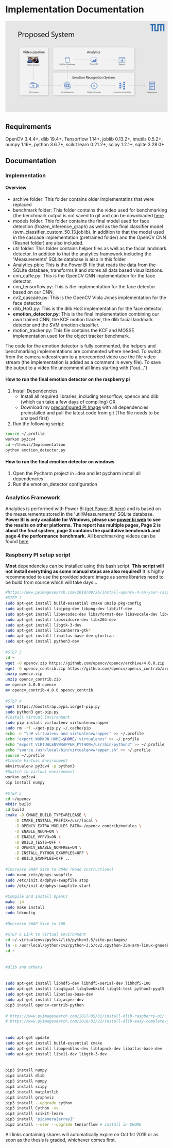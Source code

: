 

# Implementation Documentation


![Proposed System](system_overview.jpg)
## Requirements
OpenCV 3.4.4+, dlib 19.4+,  Tensorflow 1.14+, joblib 0.13.2+, imutils 0.5.2+, numpy 1.16+, python 3.6.7+, scikit learn 0.21.2+, scipy 1.2.1+, sqlite 3.28.0+

## Documentation
### Implementation
#### Overview
* archive folder: This folder contains older implementatins that were replaced
* benchmark folder: This folder contains the video used for benchmarking (the benchmark output is not saved to git and can be downloaded [here](https://1drv.ms/u/s!Ar3Og3BLl4rdiO8bzVCyCJgRcAm2qQ?e=BRT6JL)
* models folder: This folder contains the final model used for face detection (frozen_inference_graph) as well as the final classifier model (svm_classifier_custom_50_13.joblib). In addition to that the model used in the cascade implementation (pretrained folder) and the OpenCV CNN (Resnet folder) are also included.
* util folder: This folder contains helper files as well as the facial landmark detector. In addition to that the analytics framework including the 'Measurements' SQLite database is also in this folder
* Analytics.pbix: This is the Power BI file that reads the data from the SQLite database, transforms it and stores all data based visualizations.
* cnn_caffe.py: This is the OpenCV CNN implementation for the face detector.
* cnn_tensorflow.py: This is the implementation for the face detector based on our CNN.
* cv2_cascade.py: This is the OpenCV Viola Jones implementation for the face detector.
* dlib_HoG.py: This is the dlib HoG implementation for the face detector.
* **emotion_detector.py**: This is the final implementation combining our own trained CNN, the KCF motion tracker, the dlib facial landmark detector and the SVM emotion classifier.
* motion_tracker.py: This file contains the KCF and MOSSE implementation used for the object tracker benchmark.

The code for the emotion detector is fully commented, the helpers and benchmarking implementations are commented where needed.
To switch from the camera videostream to a prerecorded video use the file video stream (the implementation is added as a comment in every file). To save the output to a video file uncomment all lines starting with ("out...")
#### How to run the final emotion detector on the raspberry pi
1. Install Dependencies
	* Install all required libraries, including tensorflow, opencv and dlib (which can take a few days of compiling) OR
	* Download my [preconfigured PI Image](https://1drv.ms/f/s!Ar3Og3BLl4rdib1qOpeUWYE1uf47Nw) with all dependencies preinstalled and pull the latest code from git (The file needs to be unziped first)
2. Run the following script:
```bash
source ~/.profile
workon py3cv4
cd ~/thesis/Implementation
python emotion_detector.py
```
#### How to run the final emotion detector on windows
1. Open the Pycharm project in .idea and let pycharm install all dependencies
2. Run the emotion_detector configuration
### Analytics Framework
Analytics is performed with Power Bi ([get Power BI here](https://docs.microsoft.com/de-de/power-bi/desktop-get-the-desktop)) and is based on the measurements stored in the 'util/Measurements' SQLite database.
**Power BI is only available for Windows, please use [power bi web](https://app.powerbi.com/view?r=eyJrIjoiMTE1NDFjNzEtZTQxNS00ZjRmLTkwMjUtZGQyOTg5MTRmOTRiIiwidCI6IjVkN2I0OWU5LTUwZDItNDBkYy1iYWIxLTE0YTJkOTAzNTQyYyIsImMiOjh9) to see the results on other platforms. The report has multiple pages, Page 2 is about the final system, page 3 contains the qualitative benchmark and page 4 the performance benchmark.**
All benchmarking videos can be found [here](https://1drv.ms/u/s!Ar3Og3BLl4rdiO8bzVCyCJgRcAm2qQ?e=ZwIQh5)

### Raspberry PI setup script
**Most** dependencies can be installed using this bash script. **This script will not install everything as some manual steps are also required!** It is highly recommended to use the provided sdcard image as some libraries need to be build from source which will take days...
```bash
#https://www.pyimagesearch.com/2018/09/26/install-opencv-4-on-your-raspberry-pi/
#STEP 2
sudo apt-get install build-essential cmake unzip pkg-config
sudo apt-get install libjpeg-dev libpng-dev libtiff-dev
sudo apt-get install libavcodec-dev libavformat-dev libswscale-dev libv4l-dev
sudo apt-get install libxvidcore-dev libx264-dev
sudo apt-get install libgtk-3-dev
sudo apt-get install libcanberra-gtk*
sudo apt-get install libatlas-base-dev gfortran
sudo apt-get install python3-dev

#STEP 3
cd ~
wget -O opencv.zip https://github.com/opencv/opencv/archive/4.0.0.zip
wget -O opencv_contrib.zip https://github.com/opencv/opencv_contrib/archive/4.0.0.zip
unzip opencv.zip
unzip opencv_contrib.zip
mv opencv-4.0.0 opencv
mv opencv_contrib-4.0.0 opencv_contrib

#STEP 4
wget https://bootstrap.pypa.io/get-pip.py
sudo python3 get-pip.py
#Install Virtual Environment
sudo pip install virtualenv virtualenvwrapper
sudo rm -rf ~/get-pip.py ~/.cache/pip
echo -e "\n# virtualenv and virtualenvwrapper" >> ~/.profile
echo "export WORKON_HOME=$HOME/.virtualenvs" >> ~/.profile
echo "export VIRTUALENVWRAPPER_PYTHON=/usr/bin/python3" >> ~/.profile
echo "source /usr/local/bin/virtualenvwrapper.sh" >> ~/.profile
source ~/.profile
#Create Virtual Environment
mkvirtualenv py3cv4 -p python3
#Switch to virtual environment
workon py3cv4
pip install numpy

#STEP 5
cd ~/opencv
mkdir build
cd build
cmake -D CMAKE_BUILD_TYPE=RELEASE \
    -D CMAKE_INSTALL_PREFIX=/usr/local \
    -D OPENCV_EXTRA_MODULES_PATH=~/opencv_contrib/modules \
    -D ENABLE_NEON=ON \
    -D ENABLE_VFPV3=ON \
    -D BUILD_TESTS=OFF \
    -D OPENCV_ENABLE_NONFREE=ON \
    -D INSTALL_PYTHON_EXAMPLES=OFF \
    -D BUILD_EXAMPLES=OFF ..

#Increase SWAP Size to 2048 (Read Instructions)
sudo nano /etc/dphys-swapfile
sudo /etc/init.d/dphys-swapfile stop
sudo /etc/init.d/dphys-swapfile start

#Compile and Install OpenCV
make -j4
sudo make install
sudo ldconfig

#Decrease SWAP Size to 100

#STEP 6 Link to Virtual Environment
cd ~/.virtualenvs/py3cv4/lib/python3.5/site-packages/
ln -s /usr/local/python/cv2/python-3.5/cv2.cpython-35m-arm-linux-gnueabihf.so cv2.so
cd ~


#dlib and others


sudo apt-get install libhdf5-dev libhdf5-serial-dev libhdf5-100
sudo apt-get install libqtgui4 libqtwebkit4 libqt4-test python3-pyqt5
sudo apt-get install libatlas-base-dev
sudo apt-get install libjasper-dev
pip3 install opencv-contrib-python

# https://www.pyimagesearch.com/2017/05/01/install-dlib-raspberry-pi/
# https://www.pyimagesearch.com/2018/01/22/install-dlib-easy-complete-guide/


sudo apt-get update
sudo apt-get install build-essential cmake
sudo apt-get install libopenblas-dev liblapack-dev libatlas-base-dev
sudo apt-get install libx11-dev libgtk-3-dev


pip3 install numpy
pip3 install dlib
pip3 install numpy
pip3 install scipy
pip3 install matplotlib
pip3 install graphviz
pip3 install --upgrade cython
pip3 install Cython -vv
pip3 install scikit-learn
pip3 install "picamera[array]"
pip3 install --user --upgrade tensorflow # install in $HOME
```
All links containing shares will automatically expire on Oct 1st 2019 or as soon as the thesis is graded, whichever comes first.
